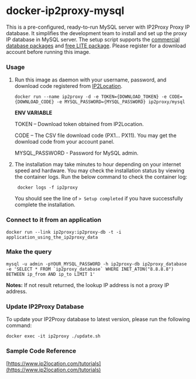 docker-ip2proxy-mysql
========================

This is a pre-configured, ready-to-run MySQL server with IP2Proxy Proxy IP database. It simplifies the development team to install and set up the proxy IP database in MySQL server. The setup script supports the [commercial database packages](https://www.ip2location.com/database/ip2proxy) and [free LITE package](https://lite.ip2location.com). Please register for a download account before running this image.

### Usage

1. Run this image as daemon with your username, password, and download code registered from [IP2Location](https://www.ip2location.com).

       docker run --name ip2proxy -d -e TOKEN={DOWNLOAD_TOKEN} -e CODE={DOWNLOAD_CODE} -e MYSQL_PASSWORD={MYSQL_PASSWORD} ip2proxy/mysql

    **ENV VARIABLE**

    TOKEN – Download token obtained from IP2Location.

    CODE – The CSV file download code (PX1... PX11). You may get the download code from your account panel.

    MYSQL_PASSWORD - Password for MySQL admin.

2. The installation may take minutes to hour depending on your internet speed and hardware. You may check the installation status by viewing the container logs. Run the below command to check the container log:

        docker logs -f ip2proxy

    You should see the line of `> Setup completed` if you have successfully complete the installation.

### Connect to it from an application

    docker run --link ip2proxy:ip2proxy-db -t -i application_using_the_ip2proxy_data

### Make the query

    mysql -u admin -pYOUR_MYSQL_PASSWORD -h ip2proxy-db ip2proxy_database -e 'SELECT * FROM `ip2proxy_database` WHERE INET_ATON("8.8.8.8") BETWEEN ip_from AND ip_to LIMIT 1'

**Notes:** If not result returned, the lookup IP address is not a proxy IP address.



### Update IP2Proxy Database

To update your IP2Proxy database to latest version, please run the following  command:

```
docker exec -it ip2proxy ./update.sh
```



### Sample Code Reference

[https://www.ip2location.com/tutorials](https://www.ip2location.com/tutorials)
